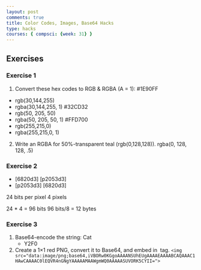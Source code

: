 ```yaml
---
layout: post
comments: true
title: Color Codes, Images, Base64 Hacks
type: hacks
courses: { compsci: {week: 31} }
---
```


## Exercises

### Exercise 1

1. Convert these hex codes to RGB & RGBA (A = 1):
 #1E90FF
- rgb(30,144,255)
- rgba(30,144,255, 1)
 #32CD32
- rgb(50, 205, 50)
- rgba(50, 205, 50, 1)
 #FFD700
- rgb(255,215,0)
- rgba(255,215,0, 1)

2. Write an RGBA for 50%-transparent teal (rgb(0,128,128)).
rgba(0, 128, 128, .5)

### Exercise 2

- [6820d3] [p2053d3]
- [p2053d3] [6820d3]

24 bits per pixel
4 pixels

24 * 4 = 96 bits
96 bits/8 = 12 bytes

### Exercise 3

1. Base64-encode the string: Cat
    - Y2F0
2. Create a 1×1 red PNG, convert it to Base64, and embed in <img> tag.
```<img src="data:image/png;base64,iVBORw0KGgoAAAANSUhEUgAAAAEAAAABCAQAAAC1HAwCAAAAC0lEQVR4nGNgYAAAAAMAAWgmWQ0AAAAASUVORK5CYII=">```
